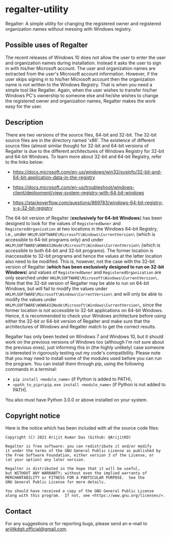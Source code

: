 # regalter-utility

Regalter: A simple utility for changing the registered owner and registered organization names without messing with Windows registry.

## Possible uses of Regalter
The recent releases of Windows 10 does not allow the user to enter the user and organization names during installation. Instead it
asks the user to sign in with his/her Microsoft account. The user and organization names are extracted from the user's Microsoft
account information. However, if the user skips signing in to his/her Microsoft account then the organization name is not written
to the Windows Registry. That is when you need a simple tool like Regalter. Again, when the user wishes to transfer his/her Windows
PC's ownership to someone else and he/she wishes to change the registered owner and organization names, Regalter makes the work easy
for the user.

## Description
There are two versions of the source files, 64-bit and 32-bit. The 32-bit source files are in the directory named 'x86'. The
existence of different source files (almost similar though) for 32-bit and 64-bit versions of Regalter is due to the different architectures
of Windows Registry for 32-bit and 64-bit Windows. To learn more about 32-bit and 64-bit Registry, refer to the links below:

* https://docs.microsoft.com/en-us/windows/win32/sysinfo/32-bit-and-64-bit-application-data-in-the-registry

* https://docs.microsoft.com/en-us/troubleshoot/windows-client/deployment/view-system-registry-with-64-bit-windows

* https://stackoverflow.com/questions/869783/windows-64-bit-registry-v-s-32-bit-registry

The 64-bit version of Regalter (**exclusively for 64-bit Windows**) has been designed to look for the values of `RegisteredOwner`
and `RegisteredOrganization` at two locations in the Windows 64-bit Registry, i.e., under `HKLM\SOFTWARE\Microsoft\Windows\CurrentVersion\`
(which is accessible to 64-bit programs only) and under `HKLM\SOFTWARE\WOW6432Node\Microsoft\Windows\CurrentVersion\` (which is accessible
to both 64-bit and 32-bit programs). The former location is inaccessible to 32-bit programs and hence the values at the latter location also
need to be modified. This is, however, not the case with the 32-bit version of Regalter (**which has been exclusively designed to run on
32-bit Windows**) and values of `RegisteredOwner` and `RegisteredOrganization` are only searched under `HKLM\SOFTWARE\Microsoft\Windows\CurrentVersion\`.
Note that the 32-bit version of Regalter may be able to run on 64-bit Windows, but will fail to modify the values under `HKLM\SOFTWARE\Microsoft\Windows\CurrentVersion\`
and will only be able to modify the values under `HKLM\SOFTWARE\WOW6432Node\Microsoft\Windows\CurrentVersion\`, since the former location is
not accessible to 32-bit applications on 64-bit Windows. Hence, it is recommended to check your Windows architecture before using either the
32-bit or 64-bit version of Regalter and make sure that the architectures of Windows and Regalter match to get the correct results.

Regalter has only been tested on Windows 7 and Windows 10, but it should work on the previous versions of Windows too (although I'm
not sure about the previous ones), just informing this in (the highly unlikely) case someone is interested in rigorously testing
out my code's compatibility. Please note that you may need to install some of the modules used before you can run the program. You
can install them through pip, using the following commands in a terminal:

* `pip install <module_name>` (if Python is added to PATH),
* `<path_to_pip>\pip.exe install <module_name>` (if Python is not added to PATH).

You also must have Python 3.0.0 or above installed on your system.

## Copyright notice
Here is the notice which has been included with all the source code files:
```
Copyright (C) 2021 Arijit Kumar Das (Github: @ArijitKD)

Regalter is free software: you can redistribute it and/or modify
it under the terms of the GNU General Public License as published by
the Free Software Foundation, either version 3 of the License, or
(at your option) any later version.

Regalter is distributed in the hope that it will be useful,
but WITHOUT ANY WARRANTY; without even the implied warranty of
MERCHANTABILITY or FITNESS FOR A PARTICULAR PURPOSE.  See the
GNU General Public License for more details.

You should have received a copy of the GNU General Public License
along with this program.  If not, see <https://www.gnu.org/licenses/>.
```
## Contact
For any suggestions or for reporting bugs, please send an e-mail to arijitkdgit.official@gmail.com.
